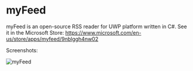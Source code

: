 # myFeed
myFeed is an open-source RSS reader for UWP platform written in C#. 
See it in the Microsoft Store: https://www.microsoft.com/en-us/store/apps/myfeed/9nblggh4nw02

Screenshots:

![myFeed](https://store-images.s-microsoft.com/image/apps.25027.13510798887482953.fb9d65cc-4efe-451c-beef-c0eef938dde9.e2623b67-86cd-4a4e-9709-3c80fdec4f76?w=580&h=326&q=60&mode=letterbox&background=black)
